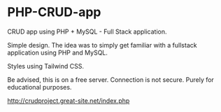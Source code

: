 # PHP-CRUD-app
CRUD app using PHP + MySQL - Full Stack application.

Simple design. The idea was to simply get familiar with a fullstack application using PHP and MySQL.

Styles using Tailwind CSS.

Be advised, this is on a free server. Connection is not secure. Purely for educational purposes.

http://crudproject.great-site.net/index.php
